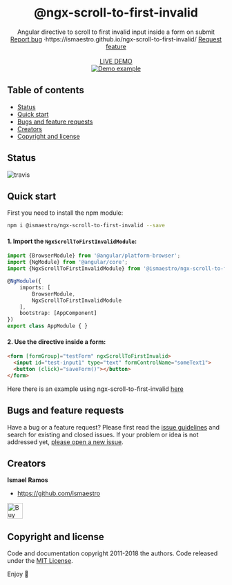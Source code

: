 <p align="center">
  <h1 align="center">@ngx-scroll-to-first-invalid</h1>
  <p align="center">
    Angular directive to scroll to first invalid input inside a form on submit
    <br>
    <a href="https://github.com/Ismaestro/ampjucks/issues/new?template=bug.md">Report bug</a>
    ·https://ismaestro.github.io/ngx-scroll-to-first-invalid/
    <a href="https://github.com/Ismaestro/ampjucks/issues/new?template=feature.md&labels=feature">Request feature</a>
    <br>
    <br>
    <a href="https://ismaestro.github.io/ngx-scroll-to-first-invalid/">LIVE DEMO</a>
    <br>
    <a href="https://ismaestro.github.io/ngx-scroll-to-first-invalid/">
      <img src="https://media.giphy.com/media/yNi7F2K2L2nRTiD4O2/giphy.gif" alt="Demo example"/>
    </a>
  </p>
</p>

## Table of contents

- [Status](#status)
- [Quick start](#quick-start)
- [Bugs and feature requests](#bugs-and-feature-requests)
- [Creators](#creators)
- [Copyright and license](#copyright-and-license)

## Status

![travis](https://travis-ci.org/Ismaestro/ngx-scroll-to-first-invalid.svg?branch=master)

## Quick start

First you need to install the npm module:

```sh
npm i @ismaestro/ngx-scroll-to-first-invalid --save
```

#### 1. Import the `NgxScrollToFirstInvalidModule`:

```ts
import {BrowserModule} from '@angular/platform-browser';
import {NgModule} from '@angular/core';
import {NgxScrollToFirstInvalidModule} from '@ismaestro/ngx-scroll-to-first-invalid';

@NgModule({
    imports: [
        BrowserModule,
        NgxScrollToFirstInvalidModule
    ],
    bootstrap: [AppComponent]
})
export class AppModule { }
```

#### 2. Use the directive inside a form:

```html
<form [formGroup]="testForm" ngxScrollToFirstInvalid>
  <input id="test-input1" type="text" formControlName="someText1">
  <button (click)="saveForm()"></button>
</form>
```

Here there is an example using ngx-scroll-to-first-invalid [here](https://ismaestro.github.io/ngx-scroll-to-first-invalid)

## Bugs and feature requests

Have a bug or a feature request? Please first read the [issue guidelines](https://github.com/Ismaestro/ampjucks/blob/master/CONTRIBUTING.md) and search for existing and closed issues. If your problem or idea is not addressed yet, [please open a new issue](https://github.com/Ismaestro/ampjucks/issues/new).

## Creators

**Ismael Ramos**

- <https://github.com/ismaestro>

<a href='https://ko-fi.com/S6S5LMVR' target='_blank'><img height='36' style='border:0px;height:36px;' src='https://az743702.vo.msecnd.net/cdn/kofi4.png?v=0' border='0' alt='Buy Me a Coffee at ko-fi.com' /></a>

## Copyright and license

Code and documentation copyright 2011-2018 the authors. Code released under the [MIT License](https://github.com/Ismaestro/ampjucks/blob/master/LICENSE).

Enjoy :metal:

